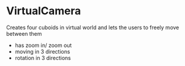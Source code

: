 # VirtualCamera
Creates four cuboids in virtual world and lets the users to freely move between them
* has zoom in/ zoom out
* moving in 3 directions
* rotation in 3 directions
